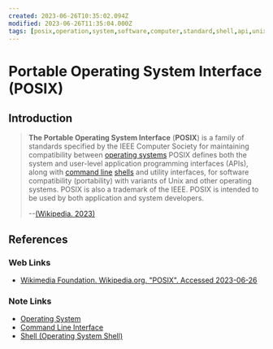 ```yaml
---
created: 2023-06-26T10:35:02.094Z
modified: 2023-06-26T11:35:04.000Z
tags: [posix,operation,system,software,computer,standard,shell,api,unix,linux]
---
```

# Portable Operating System Interface (POSIX)

## Introduction

>**The Portable Operating System Interface** (**POSIX**)
>is a family of standards specified by the IEEE Computer Society for
>maintaining compatibility between [operating systems][-os] POSIX defines both
>the system and user-level application programming interfaces (APIs),
>along with [command line][-cli] [shells][-shell] and utility interfaces,
>for software compatibility (portability) with variants of Unix and
>other operating systems.
>POSIX is also a trademark of the IEEE.
>POSIX is intended to be used by both application and system developers.
>
>--[(Wikipedia. 2023)][wiki-posix]

## References

### Web Links

* [Wikimedia Foundation. Wikipedia.org. "POSIX". Accessed 2023-06-26][wiki-posix]

<!-- Hidden References -->
[wiki-posix]: https://en.wikipedia.org/wiki/POSIX "Wikipedia.org. POSIX"

### Note Links

* [Operating System][-os]
* [Command Line Interface][-cli]
* [Shell (Operating System Shell)][-shell]

<!-- Hidden References -->
[-os]: os.md "Operating System"
[-cli]: cli.md "Command Line Interface"
[-shell]: os-shell.md "Shell (Operating System Shell)"
